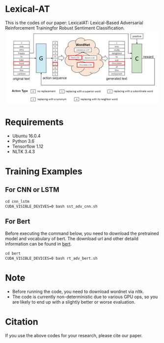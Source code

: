 # Lexical-AT 
This is the codes of our paper: LexicalAT: Lexical-Based Adversarial Reinforcement Trainingfor Robust Sentiment Classification.
![The architecture of our Lexical-AT](https://github.com/lancopku/LexicalAT/blob/master/model.jpg)
# Requirements
* Ubuntu 16.0.4
* Python 3.6
* Tensorflow  1.12
* NLTK 3.4.3
# Training Examples
## For CNN or LSTM
```
cd cnn_lstm
CUDA_VISIBLE_DEVIVES=0 bash sst_adv_cnn.sh
```
## For Bert
Before executing the command below, you need to download the pretrained model and vocabulary of bert. The download url and other detaild information can be found in [bert](https://github.com/google-research/bert).
```
cd bert 
CUDA_VISIBLE_DEVICES=0 bash rt_adv_bert.sh
```

# Note
- Before running the code, you need to download wordnet via nltk.
- The code is currently non-deterministic due to various GPU ops, so you are likely to end up with a slightly better or worse evaluation.
# Citation
If you use the above codes for your research, please cite our paper.